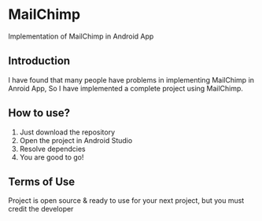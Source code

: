 # MailChimp
Implementation of MailChimp in Android App

## Introduction
I have found that many people have problems in implementing MailChimp in Anroid App, So I have implemented a complete project using MailChimp.

## How to use?
1. Just download the repository<br>
2. Open the project in Android Studio<br>
3. Resolve dependcies
4. You are good to go!

## Terms of Use
Project is open source & ready to use for your next project, but you must credit the developer
